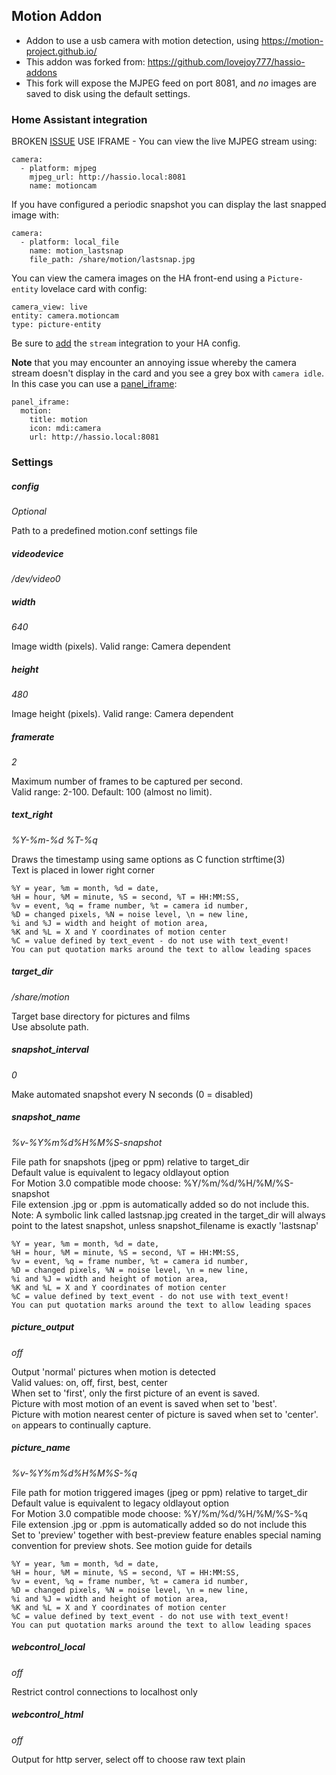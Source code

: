 ## Motion Addon
* Addon to use a usb camera with motion detection, using https://motion-project.github.io/
* This addon was forked from: https://github.com/lovejoy777/hassio-addons
* This fork will expose the MJPEG feed on port 8081, and *no* images are saved to disk using the default settings.


### Home Assistant integration
BROKEN [ISSUE](https://github.com/robmarkcole/hassio-addons/issues/1) USE IFRAME - You can view the live MJPEG stream using:
```
camera:
  - platform: mjpeg
    mjpeg_url: http://hassio.local:8081
    name: motioncam
```

If you have configured a periodic snapshot you can display the last snapped image with:
```
camera:
  - platform: local_file
    name: motion_lastsnap
    file_path: /share/motion/lastsnap.jpg
```

You can view the camera images on the HA front-end using a `Picture-entity` lovelace card with config:

```
camera_view: live
entity: camera.motioncam
type: picture-entity
```

Be sure to [add](https://www.home-assistant.io/components/stream/) the `stream` integration to your HA config.

**Note** that you may encounter an annoying issue whereby the camera stream doesn't display in the card and you see a grey box with `camera idle`. In this case you can use a [panel_iframe](https://www.home-assistant.io/components/panel_iframe/):

```
panel_iframe:
  motion:
    title: motion
    icon: mdi:camera
    url: http://hassio.local:8081
```

### Settings
##### config
*Optional*

Path to a predefined motion.conf settings file

##### videodevice
*/dev/video0*

##### width
*640*

Image width (pixels). Valid range: Camera dependent

##### height
*480*

Image height (pixels). Valid range: Camera dependent

##### framerate
*2*

Maximum number of frames to be captured per second.  
Valid range: 2-100. Default: 100 (almost no limit).

##### text_right
*%Y-%m-%d %T-%q*


Draws the timestamp using same options as C function strftime(3)  
Text is placed in lower right corner

```
%Y = year, %m = month, %d = date,
%H = hour, %M = minute, %S = second, %T = HH:MM:SS,
%v = event, %q = frame number, %t = camera id number,
%D = changed pixels, %N = noise level, \n = new line,
%i and %J = width and height of motion area,
%K and %L = X and Y coordinates of motion center
%C = value defined by text_event - do not use with text_event!
You can put quotation marks around the text to allow leading spaces
```

##### target_dir
*/share/motion*

Target base directory for pictures and films  
Use absolute path.

##### snapshot_interval
*0*

Make automated snapshot every N seconds (0 = disabled)

##### snapshot_name
*%v-%Y%m%d%H%M%S-snapshot*

File path for snapshots (jpeg or ppm) relative to target_dir  
Default value is equivalent to legacy oldlayout option  
For Motion 3.0 compatible mode choose: %Y/%m/%d/%H/%M/%S-snapshot  
File extension .jpg or .ppm is automatically added so do not include this.  
Note: A symbolic link called lastsnap.jpg created in the target_dir will always point to the latest snapshot, unless snapshot_filename is exactly 'lastsnap'

```
%Y = year, %m = month, %d = date,
%H = hour, %M = minute, %S = second, %T = HH:MM:SS,
%v = event, %q = frame number, %t = camera id number,
%D = changed pixels, %N = noise level, \n = new line,
%i and %J = width and height of motion area,
%K and %L = X and Y coordinates of motion center
%C = value defined by text_event - do not use with text_event!
You can put quotation marks around the text to allow leading spaces
```

##### picture_output
*off*

Output 'normal' pictures when motion is detected  
Valid values: on, off, first, best, center  
When set to 'first', only the first picture of an event is saved.  
Picture with most motion of an event is saved when set to 'best'.  
Picture with motion nearest center of picture is saved when set to 'center'.
`on` appears to continually capture.

##### picture_name
*%v-%Y%m%d%H%M%S-%q*

File path for motion triggered images (jpeg or ppm) relative to target_dir  
Default value is equivalent to legacy oldlayout option  
For Motion 3.0 compatible mode choose: %Y/%m/%d/%H/%M/%S-%q  
File extension .jpg or .ppm is automatically added so do not include this  
Set to 'preview' together with best-preview feature enables special naming convention for preview shots. See motion guide for details

```
%Y = year, %m = month, %d = date,
%H = hour, %M = minute, %S = second, %T = HH:MM:SS,
%v = event, %q = frame number, %t = camera id number,
%D = changed pixels, %N = noise level, \n = new line,
%i and %J = width and height of motion area,
%K and %L = X and Y coordinates of motion center
%C = value defined by text_event - do not use with text_event!
You can put quotation marks around the text to allow leading spaces
```

##### webcontrol_local
*off*

Restrict control connections to localhost only

##### webcontrol_html
*off*

Output for http server, select off to choose raw text plain
